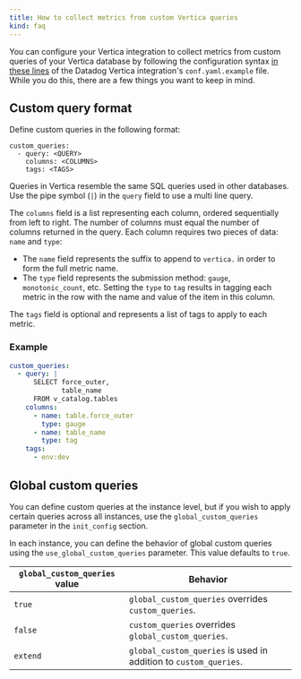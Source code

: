 ```yaml
---
title: How to collect metrics from custom Vertica queries
kind: faq
---
```


You can configure your Vertica integration to collect metrics from custom queries of your Vertica database by following the configuration syntax [in these lines][1] of the Datadog Vertica integration's `conf.yaml.example` file. While you do this, there are a few things you want to keep in mind.

## Custom query format

Define custom queries in the following format:

```text
custom_queries:
  - query: <QUERY>
    columns: <COLUMNS>
    tags: <TAGS>
```

Queries in Vertica resemble the same SQL queries used in other databases. Use the pipe symbol (`|`) in the `query` field to use a multi line query.

The `columns` field is a list representing each column, ordered sequentially from left to right. The number of columns must equal the number of columns returned in the query. Each column requires two pieces of data: `name` and `type`:
* The `name` field represents the suffix to append to `vertica.` in order to form the full metric name.
* The `type` field represents the submission method: `gauge`, `monotonic_count`, etc. Setting the `type` to `tag` results in tagging each metric in the row with the name and value of the item in this column.

The `tags` field is optional and represents a list of tags to apply to each metric.

### Example

```yaml
custom_queries:
  - query: |
      SELECT force_outer,
             table_name
      FROM v_catalog.tables
    columns:
      - name: table.force_outer
        type: gauge
      - name: table_name
        type: tag
    tags:
      - env:dev
```

## Global custom queries

You can define custom queries at the instance level, but if you wish to apply certain queries across all instances, use the `global_custom_queries` parameter in the `init_config` section.

In each instance, you can define the behavior of global custom queries using the `use_global_custom_queries` parameter. This value defaults to `true`.

| `global_custom_queries` value | Behavior                                                         |
|-------------------------------|------------------------------------------------------------------|
| `true`                        | `global_custom_queries` overrides `custom_queries`.              |
| `false`                       | `custom_queries` overrides `global_custom_queries`.              |
| `extend`                      | `global_custom_queries` is used in addition to `custom_queries`. |

[1]: https://github.com/DataDog/integrations-core/blob/master/vertica/datadog_checks/vertica/data/conf.yaml.example#L54-L71
